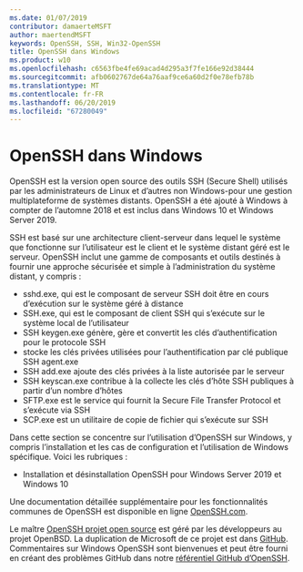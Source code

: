 ```yaml
---
ms.date: 01/07/2019
contributor: damaerteMSFT
author: maertendMSFT
keywords: OpenSSH, SSH, Win32-OpenSSH
title: OpenSSH dans Windows
ms.product: w10
ms.openlocfilehash: c6563fbe4fe69acad4d295a3f7fe166e92d38444
ms.sourcegitcommit: afb0602767de64a76aaf9ce6a60d2f0e78efb78b
ms.translationtype: MT
ms.contentlocale: fr-FR
ms.lasthandoff: 06/20/2019
ms.locfileid: "67280049"
---
```

# <a name="openssh-in-windows"></a>OpenSSH dans Windows

OpenSSH est la version open source des outils SSH (Secure Shell) utilisés par les administrateurs de Linux et d’autres non Windows-pour une gestion multiplateforme de systèmes distants. OpenSSH a été ajouté à Windows à compter de l’automne 2018 et est inclus dans Windows 10 et Windows Server 2019. 

SSH est basé sur une architecture client-serveur dans lequel le système que fonctionne sur l’utilisateur est le client et le système distant géré est le serveur. OpenSSH inclut une gamme de composants et outils destinés à fournir une approche sécurisée et simple à l’administration du système distant, y compris :

* sshd.exe, qui est le composant de serveur SSH doit être en cours d’exécution sur le système géré à distance 
* SSH.exe, qui est le composant de client SSH qui s’exécute sur le système local de l’utilisateur
* SSH keygen.exe génère, gère et convertit les clés d’authentification pour le protocole SSH 
* stocke les clés privées utilisées pour l’authentification par clé publique SSH agent.exe
* SSH add.exe ajoute des clés privées à la liste autorisée par le serveur
* SSH keyscan.exe contribue à la collecte les clés d’hôte SSH publiques à partir d’un nombre d’hôtes
* SFTP.exe est le service qui fournit la Secure File Transfer Protocol et s’exécute via SSH
* SCP.exe est un utilitaire de copie de fichier qui s’exécute sur SSH

Dans cette section se concentre sur l’utilisation d’OpenSSH sur Windows, y compris l’installation et les cas de configuration et l’utilisation de Windows spécifique. Voici les rubriques :
* Installation et désinstallation OpenSSH pour Windows Server 2019 et Windows 10

Une documentation détaillée supplémentaire pour les fonctionnalités communes de OpenSSH est disponible en ligne [OpenSSH.com](https://www.openssh.com/manual.html). 

Le maître [OpenSSH projet open source](https://www.openssh.com) est géré par les développeurs au projet OpenBSD. La duplication de Microsoft de ce projet est dans [GitHub](https://github.com/PowerShell/openssh-portable).
Commentaires sur Windows OpenSSH sont bienvenues et peut être fourni en créant des problèmes GitHub dans notre [référentiel GitHub d’OpenSSH](https://github.com/PowerShell/openssh-portable). 
